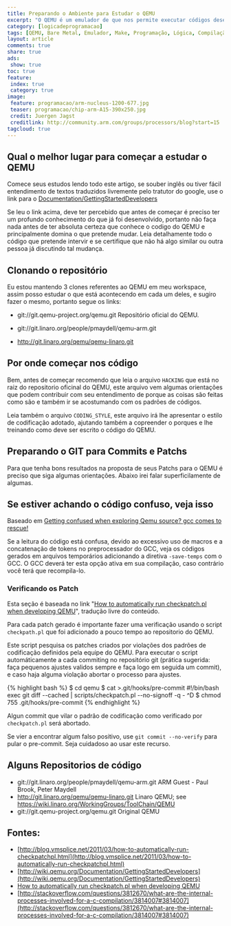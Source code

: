 ```yaml
---
title: Preparando o Ambiente para Estudar o QEMU
excerpt: "O QEMU é um emulador de que nos permite executar códigos desenvolvidos para determinados processadores em outros, por exemplo tendo um código desenvolvido para ARM posso executa-lo em uma maquina i386, porém em muitos casos é preciso o respectivo sistema operacional. Neste estudo estarei propondo estudos com QEMU para uso da arquitetura Cortex-M na modalidade BareMetal e no máximo com RTOS como FreeRTOS"
category: [logicadeprogramacao]
tags: [QEMU, Bare Metal, Emulador, Make, Programação, Lógica, Compilação, Scripts, Shell, Ferramentas, Tools, Dicas, Algoritmo, Variáveis Automáticas, Variáveis, Variáveis Mágicas, Visibilidade de Variáveis, i386, ARM, virtualização, hiper-v, simulador]
layout: article
comments: true
share: true
ads:
 show: true
toc: true
feature:
 index: true
 category: true
image:
 feature: programacao/arm-nucleus-1200-677.jpg
 teaser: programacao/chip-arm-A15-390x250.jpg
 credit: Juergen Jagst
 creditlink: http://community.arm.com/groups/processors/blog?start=15
tagcloud: true
---
```


## Qual o melhor lugar para começar a estudar o QEMU

Comece seus estudos lendo todo este artigo, se souber inglês ou tiver
fácil entendimento de textos traduzidos livremente pelo tratutor do
google, use o link para o [Documentation/GettingStartedDevelopers](http://wiki.qemu.org/Documentation/GettingStartedDevelopers)

Se leu o link acima, deve ter percebido que antes de começar é preciso
ter um profundo conhecimento do que já foi desenvolvido, portanto não 
faça nada antes de ter absoluta certeza que conhece o codigo do QEMU 
e principalmente domina o que pretende mudar. Leia detalhamente todo 
o código que pretende intervir e se certifique que não há algo similar 
ou outra pessoa já discutindo tal mudança.

## Clonando o repositório

Eu estou mantendo 3 clones referentes ao QEMU em meu workspace, assim
posso estudar o que está acontecendo em cada um deles, e sugiro fazer
o mesmo, portanto segue os links:

 * git://git.qemu-project.org/qemu.git
   Repositório oficial do QEMU.
   
 * git://git.linaro.org/people/pmaydell/qemu-arm.git
 
 * http://git.linaro.org/qemu/qemu-linaro.git

## Por onde começar nos código

Bem, antes de começar recomendo que leia o arquivo `HACKING`
que está no raiz do repositorio oficinal do QEMU, este
arquivo vem algumas orientações que podem contribuir com seu
entendimento de porque as coisas são feitas como são e também
ir se acostumando com os padrões de códigos.

Leia também o arquivo `CODING_STYLE`, este arquivo irá lhe 
apresentar o estilo de codificação adotado, ajutando também
a copreender o porques e lhe treinando como deve ser escrito 
o código do QEMU.

## Preparando o GIT para Commits e Patchs

Para que tenha bons resultados na proposta de seus Patchs para o QEMU é 
preciso que siga algumas orientações. Abaixo irei falar superficilamente
de algumas.

## Se estiver achando o código confuso, veja isso

Baseado em [Getting confused when exploring Qemu source? gcc comes to rescue!](http://the-hydra.blogspot.com.br/2011/04/getting-confused-when-exploring-qemu.html)

Se a leitura do código está confusa, devido ao excessivo uso de macros
e a concatenação de tokens no preprocessador do GCC, veja os códigos 
gerados em arquivos temporários adicionando a diretiva `-save-temps` 
com o GCC. O GCC deverá ter esta opção ativa em sua compilação, caso 
contrário você terá que recompila-lo.

### Verificando os Patch 

Esta seção é baseada no link "[How to automatically run checkpatch.pl when developing QEMU](http://blog.vmsplice.net/2011/03/how-to-automatically-run-checkpatchpl.html)",
tradução livre do conteúdo.

Para cada patch gerado é importante fazer uma verificação usando o script
`checkpath.pl` que foi adicionado a pouco tempo ao repositorio do QEMU.

Este script pesquisa os patches criados por violações dos padrões de 
codificação definidos pela equipe do QEMU. Para executar o script 
automáticamente a cada commiting no repositório git (prática sugerida:
faça pequenos ajustes validos sempre e faça logo em seguida um commit),
e caso haja alguma violação abortar o processo para ajustes.

{% highlight bash %}
$ cd qemu
$ cat >.git/hooks/pre-commit
#!/bin/bash
exec git diff --cached | scripts/checkpatch.pl --no-signoff -q -
^D
$ chmod 755 .git/hooks/pre-commit
{% endhighlight %}

Algun commit que vilar o padrão de codificação como verificado por 
`checkpatch.pl` será abortado. 

Se vier a encontrar algum falso positivo, use `git commit --no-verify` 
para pular o pre-commit. Seja cuidadoso ao usar este recurso.

## Alguns Repositorios de código


 * git://git.linaro.org/people/pmaydell/qemu-arm.git
   ARM Guest - Paul Brook, Peter Maydell
 * http://git.linaro.org/qemu/qemu-linaro.git
   Linaro QEMU; see https://wiki.linaro.org/WorkingGroups/ToolChain/QEMU
 * git://git.qemu-project.org/qemu.git
   Original QEMU

## Fontes:
 
 * [http://blog.vmsplice.net/2011/03/how-to-automatically-run-checkpatchpl.html](http://blog.vmsplice.net/2011/03/how-to-automatically-run-checkpatchpl.html)
 * [http://wiki.qemu.org/Documentation/GettingStartedDevelopers](http://wiki.qemu.org/Documentation/GettingStartedDevelopers)
 * [How to automatically run checkpatch.pl when developing QEMU](http://blog.vmsplice.net/2011/03/how-to-automatically-run-checkpatchpl.html)
 * [http://stackoverflow.com/questions/3812670/what-are-the-internal-processes-involved-for-a-c-compilation/3814007#3814007](http://stackoverflow.com/questions/3812670/what-are-the-internal-processes-involved-for-a-c-compilation/3814007#3814007)
  